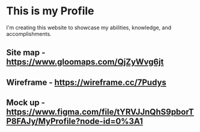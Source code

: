 # This is my Profile
I'm creating this website to showcase my abilities, knowledge, and accomplishments. 

## Site map - https://www.gloomaps.com/QjZyWvg6jt
## Wireframe - https://wireframe.cc/7Pudys
## Mock up - https://www.figma.com/file/tYRVJJnQhS9pborTP8FAJy/MyProfile?node-id=0%3A1
